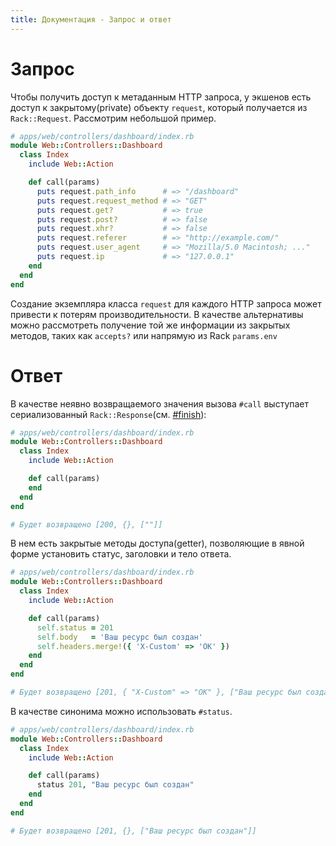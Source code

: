 ```yaml
---
title: Документация - Запрос и ответ
---
```


# Запрос

Чтобы получить доступ к метаданным HTTP запроса, у экшенов есть доступ к закрытому(private) объекту `request`, который получается из `Rack::Request`. Рассмотрим небольшой пример.

```ruby
# apps/web/controllers/dashboard/index.rb
module Web::Controllers::Dashboard
  class Index
    include Web::Action

    def call(params)
      puts request.path_info      # => "/dashboard"
      puts request.request_method # => "GET"
      puts request.get?           # => true
      puts request.post?          # => false
      puts request.xhr?           # => false
      puts request.referer        # => "http://example.com/"
      puts request.user_agent     # => "Mozilla/5.0 Macintosh; ..."
      puts request.ip             # => "127.0.0.1"
    end
  end
end
```

<p class="warning">
  Создание экземпляра класса <code>request</code> для каждого HTTP запроса может привести к потерям производительности.
  В качестве альтернативы можно рассмотреть получение той же информации из закрытых методов, таких как <code>accepts?</code> или напрямую из Rack <code>params.env</code>
</p>

# Ответ

В качестве неявно возвращаемого значения вызова `#call` выступает сериализованный `Rack::Response`(см. [#finish](http://rubydoc.info/github/rack/rack/master/Rack/Response#finish-instance_method)):

```ruby
# apps/web/controllers/dashboard/index.rb
module Web::Controllers::Dashboard
  class Index
    include Web::Action

    def call(params)
    end
  end
end

# Будет возвращено [200, {}, [""]]
```

В нем есть закрытые методы доступа(getter), позволяющие в явной форме установить статус, заголовки и тело ответа.

```ruby
# apps/web/controllers/dashboard/index.rb
module Web::Controllers::Dashboard
  class Index
    include Web::Action

    def call(params)
      self.status = 201
      self.body   = 'Ваш ресурс был создан'
      self.headers.merge!({ 'X-Custom' => 'OK' })
    end
  end
end

# Будет возвращено [201, { "X-Custom" => "OK" }, ["Ваш ресурс был создан"]]
```

В качестве синонима можно использовать `#status`.

```ruby
# apps/web/controllers/dashboard/index.rb
module Web::Controllers::Dashboard
  class Index
    include Web::Action

    def call(params)
      status 201, "Ваш ресурс был создан"
    end
  end
end

# Будет возвращено [201, {}, ["Ваш ресурс был создан"]]
```
